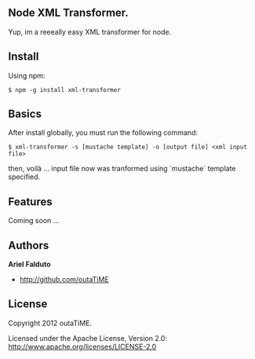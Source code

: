 ## Node XML Transformer.

Yup, im a reeeally easy XML transformer for node.

## Install

Using npm:

```
$ npm -g install xml-transformer
```

## Basics

After install globally, you must run the following command:

```
$ xml-transformer -s [mustache template] -o [output file] <xml input file>
```

then, voilà ... input file now was tranformed using ´mustache´ template specified.

## Features

Coming soon ...

## Authors

**Ariel Falduto**

+ <http://github.com/outaTiME>

## License

Copyright 2012 outaTiME.

Licensed under the Apache License, Version 2.0: <http://www.apache.org/licenses/LICENSE-2.0>
